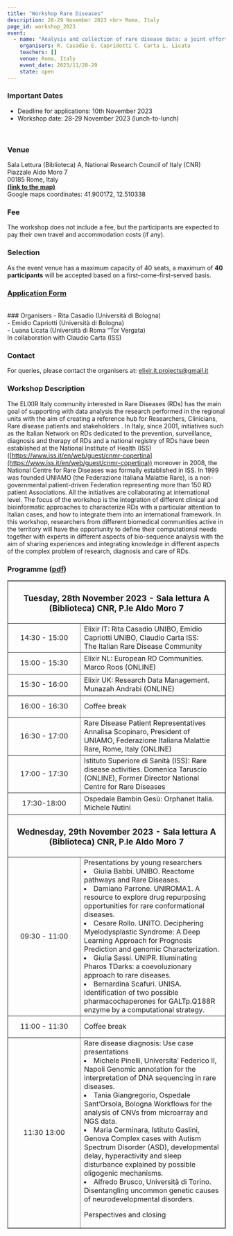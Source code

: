 ```yaml
---
title: "Workshop Rare Diseases"
description: 28-29 November 2023 <br> Roma, Italy
page_id: workshop_2023
event:
  - name: "Analysis and collection of rare disease data: a joint effort of biomedical and bioinformatics research communities."
    organisers: R. Casadio E. Capridotti C. Carta L. Licata
    teachers: []
    venue: Roma, Italy
    event_date: 2023/11/28-29
    state: open
---
```


### Important Dates
- Deadline for applications: 10th November 2023
- Workshop date: 28-29 November 2023 (lunch-to-lunch) 
<br>

### Venue
Sala Lettura (Biblioteca) A, National Research Council of Italy (CNR) <br>
Piazzale Aldo Moro 7 <br>
00185 Rome, Italy <br>
[**(link to the map)**](https://maps.app.goo.gl/MeuNCHyW3W7NKnP86) <br>
Google maps coordinates: 41.900172, 12.510338
<br>

### Fee
The workshop does not include a fee, but the participants are expected to pay their own 
travel and accommodation costs (if any).
<br>

### Selection
As the event venue has a maximum capacity of 40 seats, a maximum of **40 participants** will be accepted based on a first-come-first-served basis. 
<br>
### [Application Form](https://forms.gle/T6zkvhMEtHVvgyKA9)
<br>
### Organisers
- Rita Casadio (Università di Bologna) <br>
- Emidio Capriotti (Università di Bologna) <br>
- Luana Licata (Università di Roma “Tor Vergata)
<br>
In collaboration with Claudio Carta (ISS) <br>

### Contact 
For queries, please contact the organisers at: [elixir.it.projects@gmail.it](mailto:elixir.it.projects@gmail.it)
<br>

### Workshop Description 
The ELIXIR Italy community interested in Rare Diseases (RDs) has the main goal of supporting with data analysis the research performed in the regional units with the aim of creating a reference hub for Researchers, Clinicians, Rare disease patients and stakeholders . In Italy, since 2001, initiatives such as the Italian Network on RDs dedicated to the prevention, surveillance, diagnosis and therapy of RDs and a national registry of RDs have been established at the National Institute of Health (ISS) ([https://www.iss.it/en/web/guest/cnmr-copertina](https://www.iss.it/en/web/guest/cnmr-copertina)) moreover in 2008, the National Centre for Rare Diseases was formally established in  ISS. In 1999 was founded UNIAMO (the Federazione Italiana Malattie Rare), is a non-governmental patient-driven Federation representing more than 150  RD patient Associations. All the initiatives are collaborating at international level. The focus of the workshop is the integration of different clinical and bioinformatic approaches to characterize RDs with a particular attention to Italian cases, and how to integrate them into an international framework. In this workshop, researchers from different biomedical communities active in the territory will have the opportunity to define their computational needs together with experts in different aspects of bio-sequence analysis with the aim of sharing experiences and integrating knowledge in different aspects of the complex problem of research, diagnosis and care of RDs.
<br>



### Programme (<a href="https://elixir-iib-training.github.io/website/miscellaneous/programma_finale_workshop_RD-AHM_ELIXIR-IT.pdf" target="_black">pdf</a>)


<table border="1" width="700">
  <tr>
    <td colspan="4" align="center"><h3>Tuesday, 28th November 2023 - Sala lettura A (Biblioteca) CNR, P.le Aldo Moro 7</h3></td>
  </tr>
  <tr>
    <td height="50" width="100" align=center>14:30 - 15:00</td>
    <td height="50" >Elixir IT: Rita Casadio UNIBO, Emidio Capriotti UNIBO, Claudio Carta ISS:<br>
The Italian Rare Disease Community</td>
    
  </tr>
  <tr>
    <td height="50" width="150" align=center>15:00 - 15:30</td>
    <td height="50" >Elixir NL: European RD Communities. Marco Roos (ONLINE)</td>
   </tr>
     <tr>
    <td height="50" width="150" align=center>15:30 - 16:00</td>
    <td height="50" >Elixir UK: Research Data Management. Munazah Andrabi (ONLINE)</td>
   </tr>
  <tr>
   <td height="50" width="150" align=center>16:00 - 16:30</td>
    <td colspan="3" height="50">Coffee break</td>
     </tr>

  <tr>
    <td height="50" width="150" align=center>16:30 - 17:00</td>
    <td height="50" >Rare Disease Patient Representatives<br>
Annalisa Scopinaro, President of UNIAMO, Federazione Italiana Malattie Rare, Rome, Italy (ONLINE)</td>
    </tr>
      <tr>
    <td height="50" width="150" align=center>17:00 - 17:30</td>
    <td height="50" >Istituto Superiore di Sanità (ISS): Rare disease activities. Domenica Taruscio (ONLINE), Former Director National Centre for Rare Diseases</td>
    </tr>
  <tr>
    <td height="50" width="150" align=center>17:30-18:00</td>
    <td height="50">Ospedale Bambin Gesù: Orphanet Italia. Michele Nutini</td>
    </tr>
  <tr>
   <td colspan="4" align=center><h3>Wednesday, 29th November 2023 -  Sala lettura A (Biblioteca) CNR, P.le Aldo Moro 7</h3></td>
  </tr>
  <tr>
   <td height="50" width="150" align=center>09:30 - 11:00</td>
   <td height="50">Presentations by young researchers<br>
     <li>Giulia Babbi. UNIBO. Reactome pathways and Rare Diseases.</li>
  <li>Damiano Parrone. UNIROMA1. A resource to explore drug repurposing opportunities for rare conformational diseases.</li>
  <li>Cesare Rollo. UNITO. Deciphering Myelodysplastic Syndrome: A Deep Learning Approach for Prognosis Prediction and genomic Characterization.</li>
  <li>Giulia Sassi. UNIPR. Illuminating Pharos TDarks: a coevoluzionary approach to rare diseases.</li>
  <li>Bernardina Scafuri. UNISA. Identification of two possible pharmacochaperones for GALTp.Q188R enzyme by a computational strategy.</li>


</td>
  </tr>

   <tr>
    <td height="50" width="150" align=center>11:00 - 11:30</td>
    <td colspan="3" height="50" > Coffee break</td>
   </tr>
  <tr>
    <td height="50" width="150" align=center>11:30 13:00</td>
    <td height="50" >Rare disease diagnosis: Use case presentations 

  <li>Michele Pinelli, Universita’ Federico II, Napoli
Genomic annotation for the interpretation of DNA sequencing in rare diseases.</li>
  <li>Tania Giangregorio, Ospedale Sant’Orsola, Bologna
Workflows for the analysis of CNVs from microarray and NGS data.</li>
  <li>Maria Cerminara, Istituto Gaslini, Genova
Complex cases with Autism Spectrum Disorder (ASD), developmental delay, hyperactivity and sleep disturbance explained by possible oligogenic mechanisms.</li>
  <li>Alfredo Brusco, Università di Torino.
Disentangling uncommon genetic causes of neurodevelopmental disorders.</li>

Perspectives and closing

</td>

  </tr>
</table>
